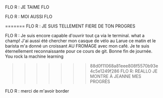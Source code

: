 FLO R : JE TAIME FLO

FLO R : MOI AUSSI FLO

=======
FLO R : JE SUIS TELLEMENT FIERE DE TON PROGRES

FLO R : Je suis encore capable d'ouvrir tout ça via le terminal. what a champ! 
J'ai aussi été chercher mon casque de vélo au Larue ce matin et le barista m'a donné un croissant AU FROMAGE avec mon café. 
Je te suis éternellement reconnaissante pour ce cours de git. 
Bonne fin de journée. You rock la machine learning

>>>>>>> 88d0f11068a81eee808f5570b93e4c5e1249f286
FLO R: REALLO JE MONTRE À JEANNE MES PROGRÈS

FLO R : merci de m'avoir border